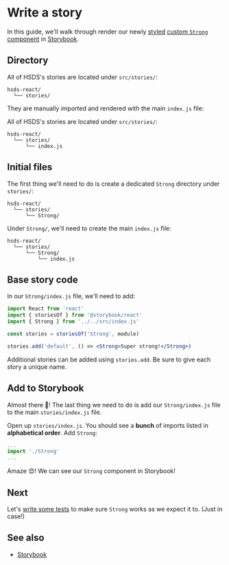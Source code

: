 # Write a story

In this guide, we'll walk through render our newly [styled](styling.md) [custom `Strong` component](creating.md) in [Storybook](https://storybook.js.org/).

## Directory

All of HSDS's stories are located under `src/stories/`:

```
hsds-react/
  └── stories/
```

They are manually imported and rendered with the main `index.js` file:

All of HSDS's stories are located under `src/stories/`:

```
hsds-react/
  └── stories/
      └── index.js
```

## Initial files

The first thing we'll need to do is create a dedicated `Strong` directory under `stories/`:

```
hsds-react/
  └── stories/
      └── Strong/
```

Under `Strong/`, we'll need to create the main `index.js` file:

```
hsds-react/
  └── stories/
      └── Strong/
          └── index.js
```

## Base story code

In our `Strong/index.js` file, we'll need to add:

```jsx
import React from 'react'
import { storiesOf } from '@storybook/react'
import { Strong } from '../../src/index.js'

const stories = storiesOf('Strong', module)

stories.add('default', () => <Strong>Super strong!</Strong>)
```

Additional stories can be added using `stories.add`. Be sure to give each story a unique name.

## Add to Storybook

Almost there 🌈! The last thing we need to do is add our `Strong/index.js` file to the main `stories/index.js` file.

Open up `stories/index.js`. You should see a **bunch** of imports listed in **alphabetical order**. Add `Strong`:

```jsx
...
import './Strong'
...
```

Amaze 😍! We can see our `Strong` component in Storybook!

## Next

Let's [write some tests](testing.md) to make sure `Strong` works as we expect it to. (Just in case!)

## See also

* [Storybook](https://storybook.js.org/)
